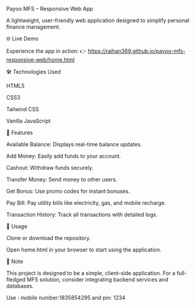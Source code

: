 Payoo MFS – Responsive Web App

A lightweight, user-friendly web application designed to simplify personal finance management.

🌐 Live Demo

Experience the app in action:
👉 https://raihan369.github.io/payoo-mfs-responsive-web/home.html

🛠️ Technologies Used

HTML5

CSS3

Tailwind CSS

Vanilla JavaScript

🚀 Features

Available Balance: Displays real-time balance updates.

Add Money: Easily add funds to your account.

Cashout: Withdraw funds securely.

Transfer Money: Send money to other users.

Get Bonus: Use promo codes for instant bonuses.

Pay Bill: Pay utility bills like electricity, gas, and mobile recharge.

Transaction History: Track all transactions with detailed logs.

📄 Usage

Clone or download the repository.

Open home.html in your browser to start using the application.

📌 Note

This project is designed to be a simple, client-side application. For a full-fledged MFS solution, consider integrating backend services and databases.

Use : mobile number:1835854295 and pin: 1234
